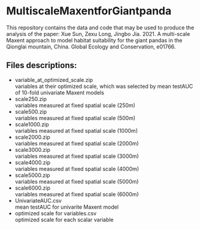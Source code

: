# MultiscaleMaxentforGiantpanda
This repository contains the data and code that may be used to produce the analysis of the paper: Xue Sun, Zexu Long, Jingbo Jia. 2021. A multi-scale Maxent approach to model habitat suitability for the giant pandas in the Qionglai mountain, China. Global Ecology and Conservation, e01766.
## Files descriptions:
* variable_at_optimized_scale.zip  
variables at their optimized scale, which was selected by mean testAUC of 10-fold univariate Maxent models
* scale250.zip  
variables measured at fixed spatial scale (250m)
* scale500.zip  
variables measured at fixed spatial scale (500m)
* scale1000.zip  
variables measured at fixed spatial scale (1000m)
* scale2000.zip  
variables measured at fixed spatial scale (2000m)
* scale3000.zip  
variables measured at fixed spatial scale (3000m)
* scale4000.zip  
variables measured at fixed spatial scale (4000m)
* scale5000.zip  
variables measured at fixed spatial scale (5000m)
* scale6000.zip  
variables measured at fixed spatial scale (6000m)
* UnivariateAUC.csv  
mean testAUC for univarite Maxent model
* optimized scale for variables.csv  
optimized scale for each scalar variable
